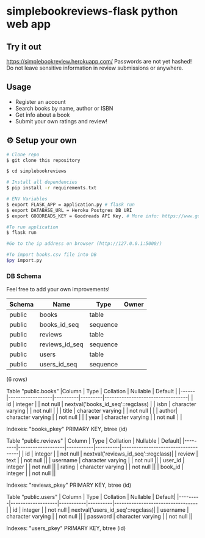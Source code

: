 # simplebookreviews-flask python web app

## Try it out
https://simplebookreview.herokuapp.com/
Passwords are not yet hashed! Do not leave sensitive information in
review submissions or anywhere.

## Usage

* Register an account
* Search books by name, author or ISBN
* Get info about a book
* Submit your own ratings and review!

## :gear: Setup your own

```bash
# Clone repo
$ git clone this repository

$ cd simplebookreviews

# Install all dependencies
$ pip install -r requirements.txt

# ENV Variables
$ export FLASK_APP = application.py # flask run
$ export DATABASE_URL = Heroku Postgres DB URI 
$ export GOODREADS_KEY = Goodreads API Key. # More info: https://www.goodreads.com/api

#To run application
$ flask run

#Go to the ip address on browser (http://127.0.0.1:5000/)

#To import books.csv file into DB
$py import.py 
```

### DB Schema

Feel free to add your own improvements!

| Schema |      Name      |   Type   |     Owner   |
|--------|----------------|----------|-------------|
| public | books          | table    |             |
| public | books_id_seq   | sequence |  		   |
| public | reviews        | table    |  |
| public | reviews_id_seq | sequence |  |
| public | users          | table    |  |
| public | users_id_seq   | sequence |  |

(6 rows)

Table "public.books"
|Column |       Type        | Collation | Nullable |              Default              |
|------|------------------|----------|---------|----------------------------------|
| id    | integer           |           | not null | nextval('books_id_seq'::regclass) |
| isbn  | character varying |           | not null |								   |
| title | character varying |           | not null |								   |
| author| character varying |           | not null |								   |
| year  | character varying |           | not null |								   |

Indexes:
    "books_pkey" PRIMARY KEY, btree (id)
	
Table "public.reviews"
|  Column  |       Type        | Collation | Nullable |               Default|
|---------|-------------------|-----------|----------|------------------------------------|
| id       | integer           |           | not null | nextval('reviews_id_seq'::regclass)|
| review   | text              |           | not null ||
| username | character varying |           | not null ||
| user_id  | integer           |           | not null ||
| rating   | character varying |           | not null ||
| book_id  | integer           |           | not null ||

Indexes:
    "reviews_pkey" PRIMARY KEY, btree (id)
	
Table "public.users"
 | Column  |       Type        | Collation | Nullable |              Default|
|---------|-------------------|-----------|----------|----------------------------------|
| id       | integer           |           | not null | nextval('users_id_seq'::regclass)|
| username | character varying |           | not null ||
| password | character varying |           | not null ||

Indexes:
    "users_pkey" PRIMARY KEY, btree (id)	